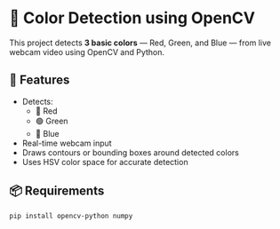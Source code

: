# 🎨 Color Detection using OpenCV

This project detects **3 basic colors** — Red, Green, and Blue — from live webcam video using OpenCV and Python.

## 🎯 Features

- Detects:
  - 🔴 Red
  - 🟢 Green
  - 🔵 Blue
- Real-time webcam input
- Draws contours or bounding boxes around detected colors
- Uses HSV color space for accurate detection

## 📦 Requirements

```bash
pip install opencv-python numpy
